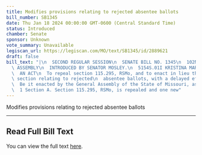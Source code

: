 ```yaml
---
title: Modifies provisions relating to rejected absentee ballots
bill_number: SB1345
date: Thu Jan 18 2024 00:00:00 GMT-0600 (Central Standard Time)
status: Introduced
chamber: Senate
sponsor: Unknown
vote_summary: Unavailable
legiscan_url: https://legiscan.com/MO/text/SB1345/id/2889621
draft: false
bill_text: "|\n  SECOND REGULAR SESSION\n  SENATE BILL NO. 1345\n  102ND GENERA L\
  \ ASSEMBLY\n  INTRODUCED BY SENATOR MOSLEY.\n  5154S.01I KRISTINA MARTIN, Secretary\n\
  \  AN ACT\n  To repeal section 115.295, RSMo, and to enact in lieu thereof one new\
  \ section relating to rejected\n  absentee ballots, with a delayed effective date.\n\
  \  Be it enacted by the General Assembly of the State of Missouri, as follows:\n\
  \  1 Section A. Section 115.295, RSMo, is repealed and one new"
---
```

Modifies provisions relating to rejected absentee ballots

---

## Read Full Bill Text

You can view the full text [here](https://legiscan.com/MO/text/SB1345/id/2889621).
